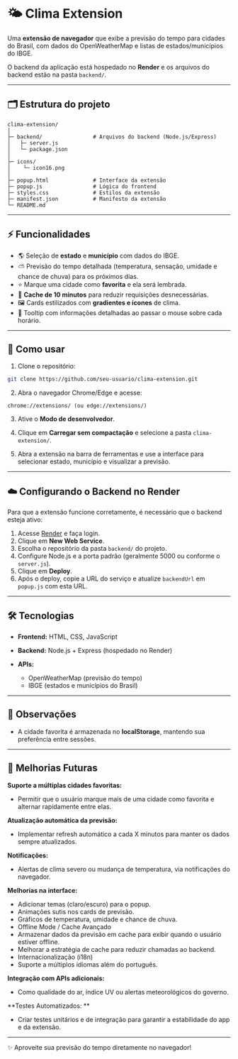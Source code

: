 # 🌤️ Clima Extension

Uma **extensão de navegador** que exibe a previsão do tempo para cidades do Brasil, com dados do OpenWeatherMap e listas de estados/municípios do IBGE.

O backend da aplicação está hospedado no **Render** e os arquivos do backend estão na pasta `backend/`.

---

## 🗂 Estrutura do projeto

```
clima-extension/
│
├─ backend/                # Arquivos do backend (Node.js/Express)
│   ├─ server.js
│   └─ package.json
│
├─ icons/
│    └─ icon16.png
│
├─ popup.html              # Interface da extensão
├─ popup.js                # Lógica do frontend
├─ styles.css              # Estilos da extensão
├─ manifest.json           # Manifesto da extensão
└─ README.md
```

---

## ⚡ Funcionalidades

* 🌎 Seleção de **estado** e **município** com dados do IBGE.
* ⛅ Previsão do tempo detalhada (temperatura, sensação, umidade e chance de chuva) para os próximos dias.
* ⭐ Marque uma cidade como **favorita** e ela será lembrada.
* 💾 **Cache de 10 minutos** para reduzir requisições desnecessárias.
* 🖼️ Cards estilizados com **gradientes e ícones** de clima.
* 🔔 Tooltip com informações detalhadas ao passar o mouse sobre cada horário.

---

## 🚀 Como usar

1. Clone o repositório:

```bash
git clone https://github.com/seu-usuario/clima-extension.git
```

2. Abra o navegador Chrome/Edge e acesse:

```
chrome://extensions/ (ou edge://extensions/)
```

3. Ative o **Modo de desenvolvedor**.

4. Clique em **Carregar sem compactação** e selecione a pasta `clima-extension/`.

5. Abra a extensão na barra de ferramentas e use a interface para selecionar estado, município e visualizar a previsão.

---

## ☁️ Configurando o Backend no Render

Para que a extensão funcione corretamente, é necessário que o backend esteja ativo:

1. Acesse [Render](https://render.com/) e faça login.
2. Clique em **New Web Service**.
3. Escolha o repositório da pasta `backend/` do projeto.
4. Configure Node.js e a porta padrão (geralmente 5000 ou conforme o `server.js`).
5. Clique em **Deploy**.
6. Após o deploy, copie a URL do serviço e atualize `backendUrl` em `popup.js` com esta URL.

---

## 🛠 Tecnologias

* **Frontend:** HTML, CSS, JavaScript
* **Backend:** Node.js + Express (hospedado no Render)
* **APIs:**

  * OpenWeatherMap (previsão do tempo)
  * IBGE (estados e municípios do Brasil)

---

## 📌 Observações

* A cidade favorita é armazenada no **localStorage**, mantendo sua preferência entre sessões.

---

## 🔮 Melhorias Futuras

**Suporte a múltiplas cidades favoritas:**
* Permitir que o usuário marque mais de uma cidade como favorita e alternar rapidamente entre elas.

**Atualização automática da previsão:**
* Implementar refresh automático a cada X minutos para manter os dados sempre atualizados.

**Notificações:**
* Alertas de clima severo ou mudança de temperatura, via notificações do navegador.

**Melhorias na interface:**
* Adicionar temas (claro/escuro) para o popup.
* Animações sutis nos cards de previsão.
* Gráficos de temperatura, umidade e chance de chuva.
* Offline Mode / Cache Avançado
* Armazenar dados da previsão em cache para exibir quando o usuário estiver offline.
* Melhorar a estratégia de cache para reduzir chamadas ao backend.
* Internacionalização (i18n)
* Suporte a múltiplos idiomas além do português.

**Integração com APIs adicionais:**
* Como qualidade do ar, índice UV ou alertas meteorológicos do governo.

**Testes Automatizados: **
* Criar testes unitários e de integração para garantir a estabilidade do app e da extensão.

---

✨ Aproveite sua previsão do tempo diretamente no navegador!

